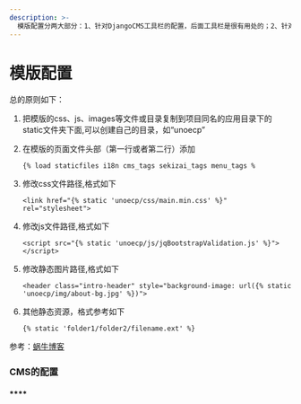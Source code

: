 ```yaml
---
description: >-
  模版配置分两大部分：1、针对DjangoCMS工具栏的配置，后面工具栏是很有用处的；2、针对html文件的页面上内容的配置，主要是标签配置、占位符配置、导航条配置和常量显示
---
```


# 模版配置

总的原则如下：

1. 把模版的css、js、images等文件或目录复制到项目同名的应用目录下的static文件夹下面,可以创建自己的目录，如“unoecp” &#x20;
2.  在模版的页面文件头部（第一行或者第二行）添加 &#x20;

    `{% load staticfiles i18n cms_tags sekizai_tags menu_tags %` &#x20;
3.  修改css文件路径,格式如下 &#x20;

    `<link href="{% static 'unoecp/css/main.min.css' %}" rel="stylesheet">` &#x20;
4.  修改js文件路径,格式如下 &#x20;

    `<script src="{% static 'unoecp/js/jqBootstrapValidation.js' %}"></script>`
5.  修改静态图片路径,格式如下 &#x20;

    `<header class="intro-header" style="background-image: url({% static 'unoecp/img/about-bg.jpg' %})">` &#x20;
6.  其他静态资源，格式参考如下 &#x20;

    `{% static 'folder1/folder2/filename.ext' %}` &#x20;



参考：[蜗牛博客](http://www.snailtoday.com/archives/7652)







### **CMS的配置**

#### ****
